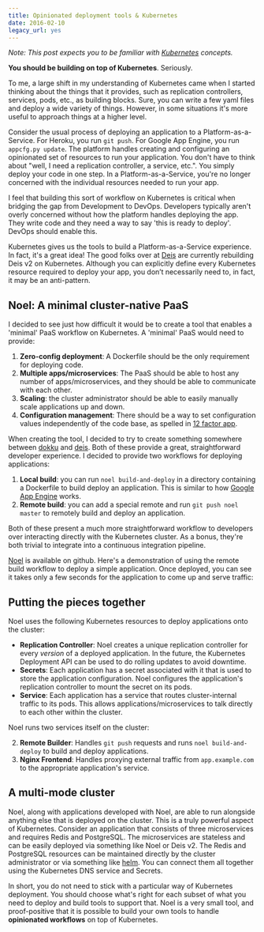 ```yaml
---
title: Opinionated deployment tools & Kubernetes
date: 2016-02-10
legacy_url: yes
---
```


*Note: This post expects you to be familiar with [Kubernetes](kubernetes.io) concepts.*

**You should be building on top of Kubernetes**. Seriously.

To me, a large shift in my understanding of Kubernetes came when I started thinking about the things that it provides, such as replication controllers, services, pods, etc., as building blocks. Sure, you can write a few yaml files and deploy a wide variety of things. However, in some situations it's more useful to approach things at a higher level.

Consider the usual process of deploying an application to a Platform-as-a-Service. For Heroku, you run `git push`. For Google App Engine, you run `appcfg.py update`. The platform handles creating and configuring an opinionated set of resources to run your application. You don't have to think about "well, I need a replication controller, a service, etc.". You simply deploy your code in one step. In a Platform-as-a-Service, you're no longer concerned with the individual resources needed to run your app.

I feel that building this sort of workflow on Kubernetes is critical when bridging the gap from Development to DevOps. Developers typically aren't overly concerned without how the platform handles deploying the app. They write code and they need a way to say 'this is ready to deploy'. DevOps should enable this.

Kubernetes gives us the tools to build a Platform-as-a-Service experience. In fact, it's a great idea! The good folks over at [Deis](https://deis.io) are currently rebuilding Deis v2 on Kubernetes. Although you can explicitly define every Kubernetes resource required to deploy your app, you don’t necessarily need to, in fact, it may be an anti-pattern.

## Noel: A minimal cluster-native PaaS

I decided to see just how difficult it would be to create a tool that enables a 'minimal' PaaS workflow on Kubernetes. A 'minimal' PaaS would need to provide:

1. **Zero-config deployment**: A Dockerfile should be the only requirement for deploying code.
2. **Multiple apps/microservices**: The PaaS should be able to host any number of apps/microservices, and they should be able to communicate with each other.
2. **Scaling**: the cluster administrator should be able to easily manually scale applications up and down.
2. **Configuration management**: There should be a way to set configuration values independently of the code base, as spelled in [12 factor app](http://12factor.net/).

When creating the tool, I decided to try to create something somewhere between [dokku](http://dokku.viewdocs.io/dokku/) and [deis](https://deis.io). Both of these provide a great, straightforward developer experience. I decided to provide two workflows for deploying applications:

1. **Local build**: you can run `noel build-and-deploy` in a directory containing a Dockerfile to build deploy an application. This is similar to how [Google App Engine](https://cloud.google.com/appengine) works.
2. **Remote build**: you can add a special remote and run `git push noel master` to remotely build and deploy an application.

Both of these present a much more straightforward workflow to developers over interacting directly with the Kubernetes cluster. As a bonus, they're both trivial to integrate into a continuous integration pipeline.

[Noel](https://github.com/theacodes/noel) is available on github. Here's a demonstration of using the remote build workflow to deploy a simple application. Once deployed, you can see it takes only a few seconds for the application to come up and serve traffic:

<script type="text/javascript" src="https://asciinema.org/a/4r2lhzq9tq63qmk0xv4wtlvng.js" id="asciicast-4r2lhzq9tq63qmk0xv4wtlvng" async></script>

## Putting the pieces together

Noel uses the following Kubernetes resources to deploy applications onto the cluster:

* **Replication Controller**: Noel creates a unique replication controller for every *version* of a deployed application. In the future, the Kubernetes Deployment API can be used to do rolling updates to avoid downtime.
* **Secrets**: Each application has a secret associated with it that is used to store the application configuration. Noel configures the application's replication controller to mount the secret on its pods.
* **Service**: Each application has a service that routes cluster-internal traffic to its pods. This allows applications/microservices to talk directly to each other within the cluster.

Noel runs two services itself on the cluster:

2. **Remote Builder**: Handles `git push` requests and runs `noel build-and-deploy` to build and deploy applications.
3. **Nginx Frontend**: Handles proxying external traffic from `app.example.com` to the appropriate application's service.

## A multi-mode cluster

Noel, along with applications developed with Noel, are able to run alongside anything else that is deployed on the cluster. This is a truly powerful aspect of Kubernetes. Consider an application that consists of three microservices and requires Redis and PostgreSQL. The microservices are stateless and can be easily deployed via something like Noel or Deis v2. The Redis and PostgreSQL resources can be maintained directly by the cluster administrator or via something like [helm](https://helm.sh). You can connect them all together using the Kubernetes DNS service and Secrets.

In short, you do not need to stick with a particular way of Kubernetes deployment. You should choose what's right for each subset of what you need to deploy and build tools to support that. Noel is a very small tool, and proof-positive that it is possible to build your own tools to handle **opinionated workflows** on top of Kubernetes.
